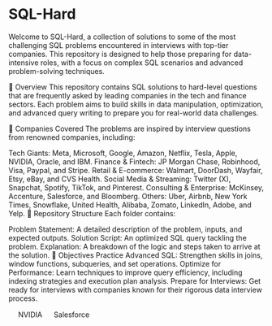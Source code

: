 # SQL-Hard
Welcome to SQL-Hard, a collection of solutions to some of the most challenging SQL problems encountered in interviews with top-tier companies. This repository is designed to help those preparing for data-intensive roles, with a focus on complex SQL scenarios and advanced problem-solving techniques.

🌟 Overview
This repository contains SQL solutions to hard-level questions that are frequently asked by leading companies in the tech and finance sectors. Each problem aims to build skills in data manipulation, optimization, and advanced query writing to prepare you for real-world data challenges.

💼 Companies Covered
The problems are inspired by interview questions from renowned companies, including:

Tech Giants: Meta, Microsoft, Google, Amazon, Netflix, Tesla, Apple, NVIDIA, Oracle, and IBM.
Finance & Fintech: JP Morgan Chase, Robinhood, Visa, Paypal, and Stripe.
Retail & E-commerce: Walmart, DoorDash, Wayfair, Etsy, eBay, and CVS Health.
Social Media & Streaming: Twitter (X), Snapchat, Spotify, TikTok, and Pinterest.
Consulting & Enterprise: McKinsey, Accenture, Salesforce, and Bloomberg.
Others: Uber, Airbnb, New York Times, Snowflake, United Health, Alibaba, Zomato, LinkedIn, Adobe, and Yelp.
📂 Repository Structure
Each folder contains:

Problem Statement: A detailed description of the problem, inputs, and expected outputs.
Solution Script: An optimized SQL query tackling the problem.
Explanation: A breakdown of the logic and steps taken to arrive at the solution.
🎯 Objectives
Practice Advanced SQL: Strengthen skills in joins, window functions, subqueries, and set operations.
Optimize for Performance: Learn techniques to improve query efficiency, including indexing strategies and execution plan analysis.
Prepare for Interviews: Get ready for interviews with companies known for their rigorous data interview process.


<img src="https://upload.wikimedia.org/wikipedia/en/2/21/Nvidia_logo.svg" width="15" height="15"> NVIDIA
<img src="https://upload.wikimedia.org/wikipedia/commons/3/39/Salesforce.com_logo.svg" width="15" height="15"> Salesforce
